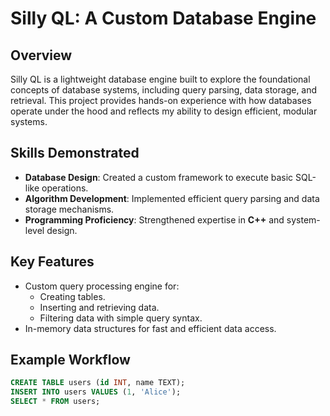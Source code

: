 # Silly QL: A Custom Database Engine

## Overview
Silly QL is a lightweight database engine built to explore the foundational concepts of database systems, including query parsing, data storage, and retrieval. This project provides hands-on experience with how databases operate under the hood and reflects my ability to design efficient, modular systems.

## Skills Demonstrated
- **Database Design**: Created a custom framework to execute basic SQL-like operations.
- **Algorithm Development**: Implemented efficient query parsing and data storage mechanisms.
- **Programming Proficiency**: Strengthened expertise in **C++** and system-level design.

## Key Features
- Custom query processing engine for:
  - Creating tables.
  - Inserting and retrieving data.
  - Filtering data with simple query syntax.
- In-memory data structures for fast and efficient data access.

## Example Workflow
```sql
CREATE TABLE users (id INT, name TEXT);
INSERT INTO users VALUES (1, 'Alice');
SELECT * FROM users;
